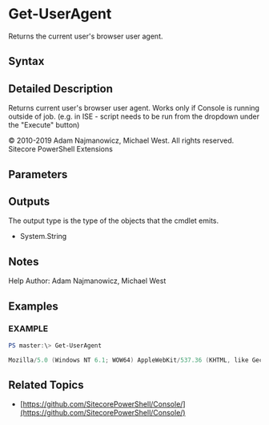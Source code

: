# Get-UserAgent

Returns the current user's browser user agent.

## Syntax

## Detailed Description

Returns current user's browser user agent. Works only if Console is running outside of job. \(e.g. in ISE - script needs to be run from the dropdown under the "Execute" button\)

© 2010-2019 Adam Najmanowicz, Michael West. All rights reserved. Sitecore PowerShell Extensions

## Parameters

## Outputs

The output type is the type of the objects that the cmdlet emits.

* System.String 

## Notes

Help Author: Adam Najmanowicz, Michael West

## Examples

### EXAMPLE

```powershell
PS master:\> Get-UserAgent

Mozilla/5.0 (Windows NT 6.1; WOW64) AppleWebKit/537.36 (KHTML, like Gecko) Chrome/36.0.1985.125 Safari/537.36
```

## Related Topics

* [https://github.com/SitecorePowerShell/Console/](https://github.com/SitecorePowerShell/Console/) 

